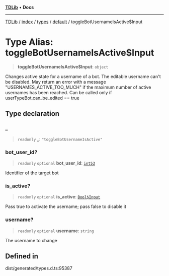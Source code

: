 [**TDLib**](../../../../../../README.md) • **Docs**

***

[TDLib](../../../../../../modules.md) / [index](../../../../../README.md) / [types](../../../README.md) / [default](../README.md) / toggleBotUsernameIsActive$Input

# Type Alias: toggleBotUsernameIsActive$Input

> **toggleBotUsernameIsActive$Input**: `object`

Changes active state for a username of a bot. The editable username can't be disabled. May return an error with a message "USERNAMES_ACTIVE_TOO_MUCH" if the maximum number of active usernames has been reached. Can be called only if userTypeBot.can_be_edited == true

## Type declaration

### \_

> `readonly` **\_**: `"toggleBotUsernameIsActive"`

### bot\_user\_id?

> `readonly` `optional` **bot\_user\_id**: [`int53`](int53-1.md)

Identifier of the target bot

### is\_active?

> `readonly` `optional` **is\_active**: [`Bool$Input`](Bool$Input.md)

Pass true to activate the username; pass false to disable it

### username?

> `readonly` `optional` **username**: `string`

The username to change

## Defined in

dist/generated/types.d.ts:95387
